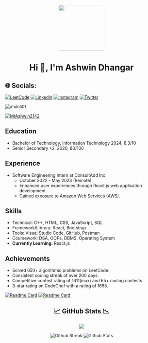 <div align="center">
  <img height="150" src="https://camo.githubusercontent.com/62da68eb62b1e5f175f7d1f0191dd89a653d7908feb22d37d4a0ab07365d6791/68747470733a2f2f6d656469612e67697068792e636f6d2f6d656469612f4d3967624264396e6244724f5475314d71782f67697068792e676966"  />
</div>
<p align="center">
  

</p>
<h1 align="center">Hi 👋, I'm Ashwin Dhangar</h1>
<h3 align="center"></h3>
<!-- <p align="center">
    <img
    src="https://komarev.com/ghpvc/?username=MrAshwin2142&label=Profile%20views&color=0e75b6&style=flat"
    alt="susheelthapa"
    />
</p> -->


## 🌐 Socials:

[![LeetCode](https://img.shields.io/badge/LeetCode-%FFA500.svg?logo=leetcode&logoColor=white)](https://leetcode.com/ashwinDhangar/) [![LinkedIn](https://img.shields.io/badge/LinkedIn-%230077B5.svg?logo=linkedin&logoColor=white)](https://www.linkedin.com/in/ashwin-dhangar-btech24/) [![Instagram](https://img.shields.io/badge/Instagram-%23E4405F.svg?logo=Instagram&logoColor=white)](https://instagram.com/mr._ashwin_08)  [![Twitter](https://img.shields.io/badge/Twitter-%231DA1F2.svg?logo=Twitter&logoColor=white)](https://twitter.com/mrAshwin2142) 


<p align="left"> <img src="https://komarev.com/ghpvc/?username=MrAshwin2142&label=Profile%20views&color=0e75b6&style=flat" alt="atuloli01" /> </p>

<p align="left"> <a href="https://github.com/ryo-ma/github-profile-trophy"><img src="https://github-profile-trophy.vercel.app/?username=MrAshwin2142" alt="MrAshwin2142" /></a> </p>




## Education
- Bachelor of Technology, Information Technology 2024,  8.3/10
- Senior Secondary +2, 2020, 80/100

## Experience
- Software Engineering Intern at ConsultAdd Inc
  - October 2022 - May 2023 (Remote)
  - Enhanced user experiences through React.js web application development.
  - Gained exposure to Amazon Web Services (AWS).

## Skills
- Technical: C++, HTML, CSS, JavaScript, SQL
- Framework/Library: React, Bootstrap
- Tools: Visual Studio Code, GitHub, Postman
- Coursework: DSA, OOPs, DBMS, Operating System
- **Currently Learning:** React.js

## Achievements
- Solved 650+ algorithmic problems on LeetCode.
- Consistent coding streak of over 200 days.
- Competitive contest rating of 1611(max) and 65+ coding contests.
- 3-star rating on CodeChef with a rating of 1665.
<p align="center"> 
  
  [![Readme Card](https://github-readme-stats.vercel.app/api/pin/?username=MrAshwin2142&repo=The-Wall-of-Projects&theme=blueberry)](https://github.com/MrAshwin2142/The-Wall-of-Projects)
  [![Readme Card](https://github-readme-stats.vercel.app/api/pin/?username=MrAshwin2142&repo=OpenQuotes&theme=blueberry)](https://github.com/MrAshwin2142/OpenQuotes)

</p>


## <p align="center"> 📈 GitHub Stats 📉</p>

<p align="center">
  <img 
    src="https://github-readme-stats.vercel.app/api/top-langs/?username=MrAshwin2142&theme=blueberry&hide_progress=false"
  />
</p>
<p align="center">
  <img
    src="https://github-readme-streak-stats.herokuapp.com/?user=MrAshwin2142&theme=blueberry&hide_border=true"
    alt="Github Streak"
  />
  <img
    src="https://github-readme-stats.vercel.app/api?username=MrAshwin2142&theme=blueberry&show_icons=true&hide_border=true&count_private=true&rank_icon=github"
    alt="Github Stats"
  />
</p>

<!-- ![Top Langs](https://github-readme-stats.vercel.app/api/top-langs/?username=anuraghazra&hide_progress=false) -->
<p align="center">
  
</p>

<!---
MrAshwin2142/MrAshwin2142 is a ✨ special ✨ repository because its `README.md` (this file) appears on your GitHub profile.
You can click the Preview link to take a look at your changes.
--->
